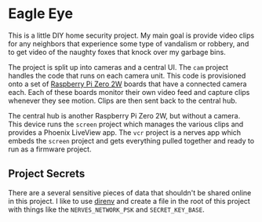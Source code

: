 # Eagle Eye

This is a little DIY home security project.
My main goal is provide video clips for any neighbors that experience
some type of vandalism or robbery, and to get video of the naughty
foxes that knock over my garbage bins.

The project is split up into cameras and a central UI.
The `cam` project handles the code that runs on each camera unit.
This code is provisioned onto a set of [Raspberry Pi Zero 2W](https://www.raspberrypi.com/products/raspberry-pi-zero-2-w/)
boards that have a connected camera each.
Each of these boards monitor their own video feed and capture clips
whenever they see motion.
Clips are then sent back to the central hub.

The central hub is another Raspberry Pi Zero 2W, but without a camera.
This device runs the `screen` project which manages the various clips and
provides a Phoenix LiveView app.
The `vcr` project is a nerves app which embeds the `screen` project and 
gets everything pulled together and ready to run as a firmware project.

## Project Secrets

There are a several sensitive pieces of data that shouldn't be shared
online in this project.
I like to use [direnv](https://direnv.net/) and create a file in the root
of this project with things like the `NERVES_NETWORK_PSK` and `SECRET_KEY_BASE`.